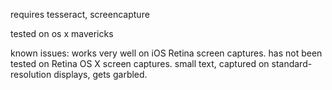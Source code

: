 requires tesseract, screencapture

tested on os x mavericks

known issues:
works very well on iOS Retina screen captures. 
has not been tested on Retina OS X screen captures.
small text, captured on standard-resolution displays, gets garbled.

